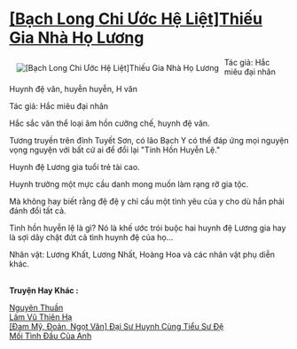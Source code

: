 <a href="https://utruyen.com/bach-long-chi-uoc-he-liet-thieu-gia-nha-ho-luong/21994/" title="[Bạch Long Chi Ước Hệ Liệt]Thiếu Gia Nhà Họ Lương"><h1>[Bạch Long Chi Ước Hệ Liệt]Thiếu Gia Nhà Họ Lương</h1></a><div style="display:table"><img align="right" style="float: left; padding: 10px;" src="https://utruyen.com/images/story/200x260/bach-long-chi-uoc-he-liet-thieu-gia-nha-ho-luong.jpg" alt="[Bạch Long Chi Ước Hệ Liệt]Thiếu Gia Nhà Họ Lương">Tác giả: Hắc miêu đại nhân<p></p> Huynh đệ văn, huyễn huyễn, H văn<p></p> Tác giả: Hắc miêu đại nhân<p></p> Hắc sắc văn thể loại âm hồn cưỡng chế, huynh đệ văn.<p></p>Tương truyền trên đỉnh Tuyết Sơn, có lão Bạch Y có thể đáp ứng mọi nguyện vọng nguyện với bất cứ ai để đổi lại "Tinh Hồn Huyễn Lệ."<p></p>Huynh đệ Lương gia tuổi trẻ tài cao.<p></p>Huynh trưởng một mực cầu danh mong muốn làm rạng rỡ gia tộc.<p></p>Mà không hay biết rằng đệ đệ y chỉ cầu một tình yêu của y cho dù hắn phải đánh đổi tất cả.<p></p>Tinh hồn huyễn lệ là gì? Nó là khế ước trói buộc hai huynh đệ Lương gia hay là sợi dây chặt đứt cả tình huynh đệ của họ...<p></p>Nhân vật: Lương Khất, Lương Nhất, Hoàng Hoa và các nhân vật phụ diễn khác.</div><p><br><b>Truyện Hay Khác :</b></p><a href="https://utruyen.com/nguyen-thuan/21942/" alt="Nguyên Thuần">Nguyên Thuần</a><br/><a href="https://github.com/quanluxury/ngontinhhot/tree/master/truyenhay/19114/" alt="Lâm Vũ Thiên Hạ">Lâm Vũ Thiên Hạ</a><br/><a href="https://dammyh.wordpress.com/2019/11/07/dam-my-doan-ngot-van-dai-su-huynh-cung-tieu-su-de/" alt="[Đam Mỹ, Đoản, Ngọt Văn] Đại Sư Huynh Cùng Tiểu Sư Đệ">[Đam Mỹ, Đoản, Ngọt Văn] Đại Sư Huynh Cùng Tiểu Sư Đệ</a><br/><a href="https://truyenngontinhay.wordpress.com/2019/10/03/moi-tinh-dau-cua-anh/" alt="Mối Tình Đầu Của Anh">Mối Tình Đầu Của Anh</a><br/>